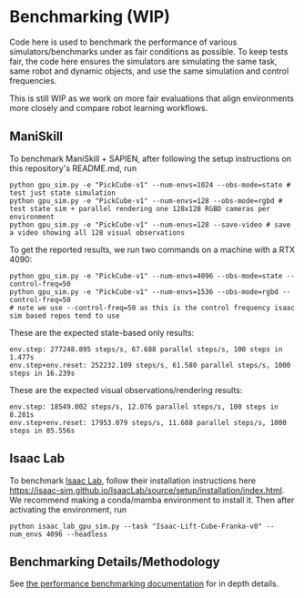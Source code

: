 # Benchmarking (WIP)

Code here is used to benchmark the performance of various simulators/benchmarks under as fair conditions as possible. To keep tests fair, the code here ensures the simulators are simulating the same task, same robot and dynamic objects, and use the same simulation and control frequencies. 

This is still WIP as we work on more fair evaluations that align environments more closely and compare robot learning workflows.


## ManiSkill

To benchmark ManiSkill + SAPIEN, after following the setup instructions on this repository's README.md, run

```
python gpu_sim.py -e "PickCube-v1" --num-envs=1024 --obs-mode=state # test just state simulation
python gpu_sim.py -e "PickCube-v1" --num-envs=128 --obs-mode=rgbd # test state sim + parallel rendering one 128x128 RGBD cameras per environment
python gpu_sim.py -e "PickCube-v1" --num-envs=128 --save-video # save a video showing all 128 visual observations
```


To get the reported results, we run two commands on a machine with a RTX 4090:
```
python gpu_sim.py -e "PickCube-v1" --num-envs=4096 --obs-mode=state --control-freq=50
python gpu_sim.py -e "PickCube-v1" --num-envs=1536 --obs-mode=rgbd --control-freq=50
# note we use --control-freq=50 as this is the control frequency isaac sim based repos tend to use
```

These are the expected state-based only results:
```
env.step: 277248.895 steps/s, 67.688 parallel steps/s, 100 steps in 1.477s
env.step+env.reset: 252232.109 steps/s, 61.580 parallel steps/s, 1000 steps in 16.239s
```

These are the expected visual observations/rendering results:
```
env.step: 18549.002 steps/s, 12.076 parallel steps/s, 100 steps in 8.281s
env.step+env.reset: 17953.079 steps/s, 11.688 parallel steps/s, 1000 steps in 85.556s
```


## Isaac Lab

To benchmark [Isaac Lab](https://github.com/isaac-sim/IsaacLab), follow their installation instructions here https://isaac-sim.github.io/IsaacLab/source/setup/installation/index.html. We recommend making a conda/mamba environment to install it. Then after activating the environment, run

```
python isaac_lab_gpu_sim.py --task "Isaac-Lift-Cube-Franka-v0" --num_envs 4096 --headless
```


## Benchmarking Details/Methodology

See [the performance benchmarking documentation](https://maniskill.readthedocs.io/en/latest/user_guide/additional_resources/performance_benchmarking.html) for in depth details.